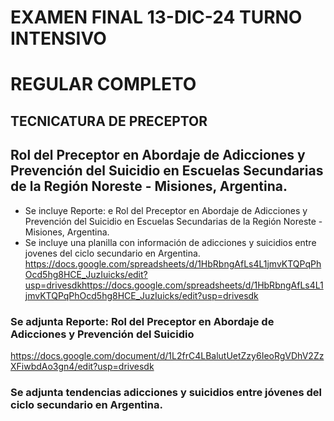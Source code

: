 
   # EXAMEN FINAL 13-DIC-24 TURNO INTENSIVO
   # REGULAR COMPLETO
   ## TECNICATURA DE PRECEPTOR
   
   ## Rol del Preceptor en Abordaje de Adicciones y Prevención del Suicidio en Escuelas Secundarias de la Región Noreste - Misiones, Argentina.

   * Se incluye Reporte: e Rol del Preceptor en Abordaje de Adicciones y Prevención del Suicidio en Escuelas Secundarias de la Región Noreste - Misiones, Argentina.
   * Se incluye una planilla con información de adicciones y suicidios entre jovenes del ciclo secundario en Argentina.
   https://docs.google.com/spreadsheets/d/1HbRbngAfLs4L1jmvKTQPqPhOcd5hg8HCE_JuzIuicks/edit?usp=drivesdkhttps://docs.google.com/spreadsheets/d/1HbRbngAfLs4L1jmvKTQPqPhOcd5hg8HCE_JuzIuicks/edit?usp=drivesdk
   ### Se adjunta Reporte: Rol del Preceptor en Abordaje de Adicciones y Prevención del Suicidio 
   https://docs.google.com/document/d/1L2frC4LBalutUetZzy6IeoRgVDhV2ZzXFiwbdAo3gn4/edit?usp=drivesdk
   ### Se adjunta tendencias adicciones y suicidios entre jóvenes del ciclo secundario en Argentina.
   
